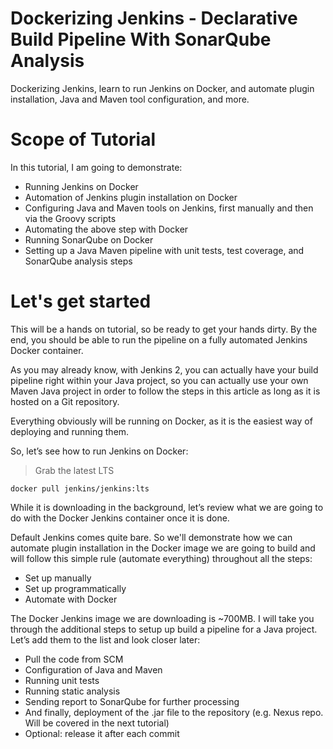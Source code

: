 # Dockerizing Jenkins - Declarative Build Pipeline With SonarQube Analysis
Dockerizing Jenkins, learn to run Jenkins on Docker, and automate plugin installation, Java and Maven tool configuration, and more.

# Scope of Tutorial
In this tutorial, I am going to demonstrate:

* Running Jenkins on Docker
* Automation of Jenkins plugin installation on Docker
* Configuring Java and Maven tools on Jenkins, first manually and then via the Groovy scripts
* Automating the above step with Docker
* Running SonarQube on Docker
* Setting up a Java Maven pipeline with unit tests, test coverage, and SonarQube analysis steps

# Let's get started
This will be a hands on tutorial, so be ready to get your hands dirty.  By the end, you should be able to run the pipeline on a fully automated Jenkins Docker container.

As you may already know, with Jenkins 2, you can actually have your build pipeline right within your Java project, so you can actually use your own Maven Java project in order to follow the steps in this article as long as it is hosted on a Git repository.

Everything obviously will be running on Docker, as it is the easiest way of deploying and running them.

So, let’s see how to run Jenkins on Docker:

> Grab the latest LTS

`docker pull jenkins/jenkins:lts`

While it is downloading in the background, let’s review what we are going to do with the Docker Jenkins container once it is done.

Default Jenkins comes quite bare.  So we'll demonstrate how we can automate plugin installation in the Docker image we are going to build and will follow this simple rule (automate everything) throughout all the steps:

* Set up manually
* Set up programmatically
* Automate with Docker

The Docker Jenkins image we are downloading is ~700MB. I will take you through the additional steps to setup up build a pipeline for a Java project. Let’s add them to the list and look closer later:

* Pull the code from SCM
* Configuration of Java and Maven
* Running unit tests
* Running static analysis
* Sending report to SonarQube for further processing
* And finally, deployment of the .jar file to the repository (e.g. Nexus repo.  Will be covered in the next tutorial)
* Optional: release it after each commit
